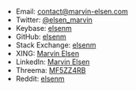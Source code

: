 * Email: [contact@marvin-elsen.com](mailto:contact@marvin-elsen.com)
* Twitter: [@elsen_marvin](https://twitter.com/elsen_marvin)
* Keybase: [elsenm](https://keybase.io/elsenm)
* GitHub: [elsenm](https://github.com/elsenm)
* Stack Exchange: [elsenm](https://stackexchange.com/users/16526518/elsenm)
* XING: [Marvin Elsen](https://www.xing.com/profile/Marvin_Elsen2)
* LinkedIn: [Marvin Elsen](https://www.linkedin.com/in/marvin-elsen)
* Threema: [MF5ZZ4RB](https://threema.id/MF5ZZ4RB)
* Reddit: [elsenm](https://www.reddit.com/user/elsenm)
